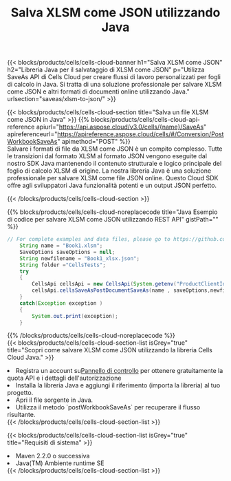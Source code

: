 ﻿---
title:  Salva XLSM come JSON utilizzando Java
description:  Utilizzando Aspose.Cells Cloud SDK for Java per salvare il file in formato XLSM come file in formato JSON.
kwords: Excel, Save XLSM as JSON, REST, Java
howto: How to save XLSM as JSON using Aspose.Cells Cloud Java library.
---
{{< blocks/products/cells/cells-cloud-banner h1="Salva XLSM come JSON" h2="Libreria Java per il salvataggio di XLSM come JSON" p="Utilizza SaveAs API di Cells Cloud per creare flussi di lavoro personalizzati per fogli di calcolo in Java. Si tratta di una soluzione professionale per salvare XLSM come JSON e altri formati di documenti online utilizzando Java." urlsection="saveas/xlsm-to-json/" >}}

{{< blocks/products/cells/cells-cloud-section title="Salva un file XLSM come JSON in Java" >}}
{{% blocks/products/cells/cells-cloud-api-reference apiurl="https://api.aspose.cloud/v3.0/cells/{name}/SaveAs" apireferenceurl="https://apireference.aspose.cloud/cells/#/Conversion/PostWorkbookSaveAs" apimethod="POST" %}}
<br/>
Salvare i formati di file da XLSM come JSON è un compito complesso. Tutte le transizioni dal formato XLSM al formato JSON vengono eseguite dal nostro SDK Java mantenendo il contenuto strutturale e logico principale del foglio di calcolo XLSM di origine. La nostra libreria Java è una soluzione professionale per salvare XLSM come file JSON online. Questo Cloud SDK offre agli sviluppatori Java funzionalità potenti e un output JSON perfetto.

{{< /blocks/products/cells/cells-cloud-section >}}

{{% blocks/products/cells/cells-cloud-noreplacecode title="Java Esempio di codice per salvare XLSM come JSON utilizzando REST API" gistPath="" %}}
  
```java
// For complete examples and data files, please go to https://github.com/aspose-cells-cloud/aspose-cells-cloud-java/
    String name = "Book1.xlsm";
    SaveOptions saveOptions = null;
    String newfilename = "Book1_xlsx.json";
    String folder ="CellsTests";
    try 
    {
        CellsApi cellsApi = new CellsApi(System.getenv("ProductClientId"), System.getenv("ProductClientSecret"));
        cellsApi.cellsSaveAsPostDocumentSaveAs(name , saveOptions,newfilename,false,false,folder,null,null,null,true);                       
    }
    catch(Exception exception )
    {
        System.out.print(exception);
    }
```
  
{{% /blocks/products/cells/cells-cloud-noreplacecode %}}
<br/>
{{< blocks/products/cells/cells-cloud-section-list isGrey="true" title="Scopri come salvare XLSM come JSON utilizzando la libreria Cells Cloud Java." >}}
<li> Registra un account su<a href="https://dashboard.aspose.cloud/">Pannello di controllo</a> per ottenere gratuitamente la quota API e i dettagli dell'autorizzazione</li>
<li>Installa la libreria Java e aggiungi il riferimento (importa la libreria) al tuo progetto.</li>
<li>Apri il file sorgente in Java.</li>
<li>Utilizza il metodo `postWorkbookSaveAs` per recuperare il flusso risultante.</li>
{{< /blocks/products/cells/cells-cloud-section-list >}}

{{< blocks/products/cells/cells-cloud-section-list isGrey="true" title="Requisiti di sistema" >}}
<li>Maven 2.2.0 o successiva</li>
<li>Java(TM) Ambiente runtime SE</li>
{{< /blocks/products/cells/cells-cloud-section-list >}}
